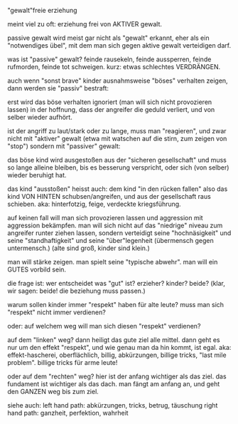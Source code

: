 

"gewalt"freie erziehung

meint viel zu oft:
erziehung frei von AKTIVER gewalt.

passive gewalt wird meist gar nicht als "gewalt" erkannt,
eher als ein "notwendiges übel",
mit dem man sich gegen aktive gewalt verteidigen darf.

was ist "passive" gewalt?
feinde rausekeln,
feinde aussperren,
feinde rufmorden,
feinde tot schweigen.
kurz:
etwas schlechtes VERDRÄNGEN.

auch wenn "sonst brave" kinder
ausnahmsweise "böses" verhalten zeigen,
dann werden sie "passiv" bestraft:

erst wird das böse verhalten ignoriert
(man will sich nicht provozieren lassen)
in der hoffnung,
dass der angreifer die geduld verliert,
und von selber wieder aufhört.

ist der angriff zu laut/stark
oder zu lange,
muss man "reagieren",
und zwar nicht mit "aktiver" gewalt
(etwa mit watschen auf die stirn, zum zeigen von "stop")
sondern mit "passiver" gewalt:

das böse kind wird ausgestoßen aus der "sicheren gesellschaft"
und muss so lange alleine bleiben,
bis es besserung verspricht,
oder sich (von selber) wieder beruhigt hat.

das kind "ausstoßen" heisst auch:
dem kind "in den rücken fallen"
also das kind VON HINTEN schubsen/angreifen,
und aus der gesellschaft raus schieben.
aka: hinterfotzig, feige, verdeckte kriegsführung.

auf keinen fall will man sich provozieren lassen
und aggression mit aggression bekämpfen.
man will sich nicht auf das "niedrige" niveau
zum angreifer runter ziehen lassen,
sondern verteidigt seine "hochnäsigkeit"
und seine "standhaftigkeit"
und seine "über"legenheit
(übermensch gegen untermensch.)
(alte sind groß, kinder sind klein.)

man will stärke zeigen.
man spielt seine "typische abwehr".
man will ein GUTES vorbild sein.

die frage ist:
wer entscheidet was "gut" ist?
erzieher? kinder? beide?
(klar, wir sagen: beide! die beziehung muss passen.)

warum sollen kinder
immer "respekt" haben für alte leute?
muss man sich "respekt" nicht immer verdienen?

oder:
auf welchem weg will man sich
diesen "respekt" verdienen?

auf dem "linken" weg?
dann heiligt das gute ziel alle mittel.
dann geht es nur um den effekt "respekt",
und wie genau man da hin kommt, ist egal.
aka: effekt-hascherei, oberflächlich, billig,
abkürzungen, billige tricks, "last mile problem".
billige tricks für arme leute!

oder auf dem "rechten" weg?
hier ist der anfang wichtiger als das ziel.
das fundament ist wichtiger als das dach.
man fängt am anfang an,
und geht den GANZEN weg bis zum ziel.

siehe auch:
left hand path: abkürzungen, tricks, betrug, täuschung
right hand path: ganzheit, perfektion, wahrheit
